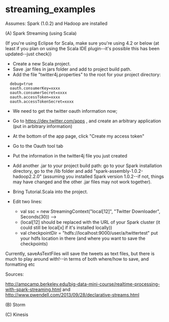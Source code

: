 streaming_examples
==================

Assumes: Spark (1.0.2) and Hadoop are installed


(A) Spark Streaming (using Scala)

(If you're using Eclipse for Scala, make sure you're using 4.2 or below (at least if you plan on using the Scala IDE plugin--it's possible this has been updated--just check))


* Create a new Scala project.
* Save .jar files in jars folder and add to project build path.
* Add the file "twitter4j.properties" to the root for your project directory:

```
  debug=true
  oauth.consumerKey=xxxx
  oauth.consumerSecret=xxxx
  oauth.accessToken=xxxx
  oauth.accessTokenSecret=xxxx
```
* We need to get the twitter oauth information now;
* Go to https://dev.twitter.com/apps , and create an arbitrary application (put in arbitrary information)
* At the bottom of the app page, click "Create my access token"
* Go to the Oauth tool tab
* Put the information in the twitter4j file you just created


* Add another .jar to your project build path: go to your Spark installation directory, go to the /lib folder and add "spark-assembly-1.0.2-hadoop2.2.0" (assuming you installed Spark version 1.0.2--if not, things may have changed and the other .jar files may not work together).
* Bring Tutorial.Scala into the project.
* Edit two lines: 
  * val ssc = new StreamingContext("local[12]", "Twitter Downloader", Seconds(30)) -->
  - (local[12] should be replaced with the URL of your Spark cluster (it could still be local[x] if it's installed locally))
  * val checkpointDir = "hdfs://localhost:9000/user/a/twittertest" put your hdfs location in there (and where you want to save the checkpoints)


Currently, saveAsTextFiles will save the tweets as text files, but there is much to play around with!--in terms of both where/how to save, and formatting etc

Sources:

http://ampcamp.berkeley.edu/big-data-mini-course/realtime-processing-with-spark-streaming.html and  http://www.pwendell.com/2013/09/28/declarative-streams.html

(B) Storm

(C) Kinesis
